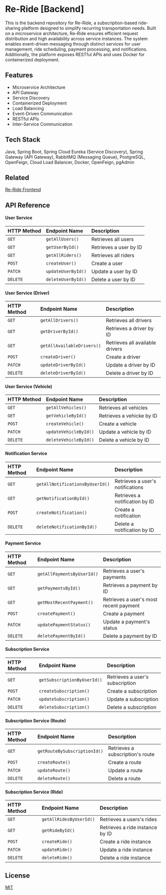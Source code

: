 
# Re-Ride [Backend]

This is the backend repository for Re-Ride, a subscription-based ride-sharing platform designed to simplify recurring transportation needs. Built on a microservice architecture, Re-Ride ensures efficient request distribution and high availability across service instances. The system enables event-driven messaging through distinct services for user management, ride scheduling, payment processing, and notifications. Additionally, the platform exposes RESTful APIs and uses Docker for containerized deployment.


## Features

- Microservice Architecture
- API Gateway
- Service Discovery
- Containerized Deployment
- Load Balancing
- Event-Driven Communication
- RESTful APIs
- Inter-Service Communication


## Tech Stack

Java, Spring Boot, Spring Cloud Eureka (Service Discovery), Spring Gateway (API Gateway), RabbitMQ (Messaging Queue), PostgreSQL, OpenFeign, Cloud Load Balancer, Docker, OpenFeign, pgAdmin


## Related

[Re-Ride Frontend](https://github.com/SX129/re-ride-frontend)


## API Reference

#### User Service

| HTTP Method |   Endpoint Name    | Description                |
| :--------   | :-------           | :------------------------- |
| `GET`       | `getAllUsers()`    | Retrieves all users        |
| `GET`       | `getUserById()`    | Retrieves a user by ID     |
| `GET`       | `getAllRiders()`   | Retrieves all riders       |
| `POST`      | `createUser()`     | Create a user              |
| `PATCH`     | `updateUserById()` | Update a user by ID        |
| `DELETE`    | `deleteUserById()` | Delete a user by ID        |


#### User Service (Driver)

| HTTP Method |   Endpoint Name            | Description                     |
| :--------   | :-------                   | :-------------------------      |
| `GET`       | `getAllDrivers()`          | Retrieves all drivers           |
| `GET`       | `getDriverById()`          | Retrieves a driver by ID        |
| `GET`       | `getAllAvailableDrivers()` | Retrieves all available drivers |
| `POST`      | `createDriver()`           | Create a driver                 |
| `PATCH`     | `updateDriverById()`       | Update a driver by ID           |
| `DELETE`    | `deleteDriverById()`       | Delete a driver by ID           |


#### User Service (Vehicle)

| HTTP Method |   Endpoint Name            | Description                     |
| :--------   | :-------                   | :-------------------------      |
| `GET`       | `getAllVehicles()`         | Retrieves all vehicles          |
| `GET`       | `getVehicleById()`         | Retrieves a vehicke by ID       |
| `POST`      | `createVehicle()`          | Create a vehicle                |
| `PATCH`     | `updateVehicleById()`      | Update a vehicle by ID          |
| `DELETE`    | `deleteVehicleById()`      | Delete a vehicle by ID          |


#### Notification Service

| HTTP Method |   Endpoint Name                 | Description                     |
| :--------   | :-------                        | :-------------------------      |
| `GET`       | `getAllNotificationsByUserId()` | Retrieves a user's notifications|
| `GET`       | `getNotificationById()`         | Retrieves a notification by ID  |
| `POST`      | `createNotification()`          | Create a notification           |
| `DELETE`    | `deleteNotificationById()`      | Delete a notification by ID     |


#### Payment Service

| HTTP Method |   Endpoint Name               | Description                            |
| :--------   | :-------                      | :-------------------------             |
| `GET`       | `getAllPaymentsByUserId()`    | Retrieves a user's payments            |
| `GET`       | `getPaymentsById()`           | Retrieves a payment by ID              |
| `GET`       | `getMostRecentPayment()`      | Retrieves a user's most recent payment |
| `POST`      | `createPayment()`             | Create a payment                       |
| `PATCH`     | `updatePaymentStatus()`       | Update a payment's status              |
| `DELETE`    | `deletePaymentById()`         | Delete a payment by ID                 |

#### Subscription Service

| HTTP Method |   Endpoint Name               | Description                        |
| :--------   | :-------                      | :-------------------------         |
| `GET`       | `getSubscriptionByUserId()`   | Retrieves a user's subscription    |
| `POST`      | `createSubscription()`        | Create a subscription              |
| `PATCH`     | `updateSubscription()`        | Update a subscription              |
| `DELETE`    | `deleteSubscription()`        | Delete a subscription              |

#### Subscription Service (Route)

| HTTP Method |   Endpoint Name               | Description                        |
| :--------   | :-------                      | :-------------------------         |
| `GET`       | `getRouteBySubscriptionId()`  | Retrieves a subscription's route   |
| `POST`      | `createRoute()`               | Create a route                     |
| `PATCH`     | `updateRoute()`               | Update a route                     |
| `DELETE`    | `deleteRoute()`               | Delete a route                     |

#### Subscription Service (Ride)

| HTTP Method |   Endpoint Name              | Description                        |
| :--------   | :-------                     | :-------------------------         |
| `GET`       | `getAllRidesByUserId()`      | Retrieves a users's rides          |
| `GET`       | `getRideById()`              | Retrieves a ride instance by ID    |
| `POST`      | `createRide()`               | Create a ride instance             |
| `PATCH`     | `updateRide()`               | Update a ride instance             |
| `DELETE`    | `deleteRide()`               | Delete a ride instance             |


## License

[MIT](https://choosealicense.com/licenses/mit/)

